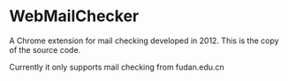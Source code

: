 WebMailChecker
==============

A Chrome extension for mail checking developed in 2012. This is the copy of the source code.

Currently it only supports mail checking from fudan.edu.cn
